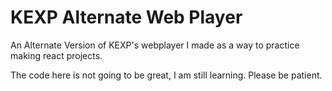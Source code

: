 # KEXP Alternate Web Player
An Alternate Version of KEXP's webplayer I made as a way to practice making react projects. 

The code here is not going to be great, I am still learning. Please be patient.
